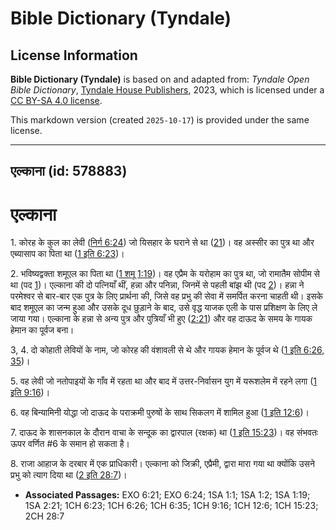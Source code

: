 # Bible Dictionary (Tyndale)

## License Information

**Bible Dictionary (Tyndale)** is based on and adapted from: _Tyndale Open Bible Dictionary_, [Tyndale House Publishers](https://tyndaleopenresources.com/), 2023, which is licensed under a [CC BY-SA 4.0 license](https://creativecommons.org/licenses/by-sa/4.0/legalcode.en).

This markdown version (created `2025-10-17`) is provided under the same license.



--------------------------------

## एल्काना (id: 578883)

एल्काना
=======

1\. कोरह के कुल का लेवी ([निर्ग 6:24](https://ref.ly/Exod6:24)) जो यिसहार के घराने से था ([21](https://ref.ly/Exod6:21))। वह अस्सीर का पुत्र था और एब्यासाप का पिता था ([1 इति 6:23](https://ref.ly/1Chr6:23))।

2\. भविष्यद्वक्ता शमूएल का पिता था ([1 शमू 1:19](https://ref.ly/1Sam1:19))। वह एप्रैम के यरोहाम का पुत्र था, जो रामातैम सोपीम से था (पद [1](https://ref.ly/1Sam1:1))। एल्काना की दो पत्नियाँ थीं, हन्ना और पनिन्ना, जिनमें से पहली बांझ थी (पद [2](https://ref.ly/1Sam1:2))। हन्ना ने परमेश्वर से बार\-बार एक पुत्र के लिए प्रार्थना की, जिसे वह प्रभु की सेवा में समर्पित करना चाहती थी। इसके बाद शमूएल का जन्म हुआ और उसके दूध छुड़ाने के बाद, उसे वृद्ध याजक एली के पास प्रशिक्षण के लिए ले जाया गया। एल्काना के हन्ना से अन्य पुत्र और पुत्रियाँ भी हुए ([2:21](https://ref.ly/1Sam2:21)) और वह दाऊद के समय के गायक हेमान का पूर्वज बना।

3, 4\. दो कोहाती लेवियों के नाम, जो कोरह की वंशावली से थे और गायक हेमान के पूर्वज थे ([1 इति 6:26, 35](https://ref.ly/1Chr6:26,1Chr6:35))।

5\. वह लेवी जो नतोपाइयों के गाँव में रहता था और बाद में उत्तर\-निर्वासन युग में यरूशलेम में रहने लगा ([1 इति 9:16](https://ref.ly/1Chr9:16))।

6\. वह बिन्यामिनी योद्धा जो दाऊद के पराक्रमी पुरुषों के साथ सिकलग में शामिल हुआ ([1 इति 12:6](https://ref.ly/1Chr12:6))।

7\. दाऊद के शासनकाल के दौरान वाचा के सन्दूक का द्वारपाल (रक्षक) था ([1 इति 15:23](https://ref.ly/1Chr15:23))। वह संभवतः ऊपर वर्णित \#6 के समान हो सकता है।

8\. राजा आहाज के दरबार में एक प्राधिकारी। एल्काना को जिक्री, एप्रैमी, द्वारा मारा गया था क्योंकि उसने प्रभु को त्याग दिया था ([2 इति 28:7](https://ref.ly/2Chr28:7))।

* **Associated Passages:** EXO 6:21; EXO 6:24; 1SA 1:1; 1SA 1:2; 1SA 1:19; 1SA 2:21; 1CH 6:23; 1CH 6:26; 1CH 6:35; 1CH 9:16; 1CH 12:6; 1CH 15:23; 2CH 28:7

